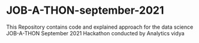 # JOB-A-THON-september-2021
This Repository contains code and explained approach for the data science JOB-A-THON September 2021 Hackathon conducted by Analytics vidya
